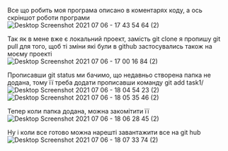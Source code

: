 Все що робить моя програма описано в коментарях коду, а ось скріншот роботи програми
![Desktop Screenshot 2021 07 06 - 17 43 54 64 (2)](https://user-images.githubusercontent.com/86674774/124625478-83041980-de86-11eb-951a-db8d643cc6b4.png)

Так як в мене вже є локальний проект, замість git clone я пропишу git pull для того, щоб ті зміни які були в github застосувались також на моєму проекті  
![Desktop Screenshot 2021 07 06 - 17 00 16 84 (2)](https://user-images.githubusercontent.com/86674774/124625427-7253a380-de86-11eb-95ce-8c043780761f.png)

Прописавши git status ми бачимо, що недавньо створена папка не додана, тому її треба додати прописавши команду git add task1/  
![Desktop Screenshot 2021 07 06 - 18 04 54 23 (2)](https://user-images.githubusercontent.com/86674774/124625554-944d2600-de86-11eb-9b25-ec0ae1740e85.png)
![Desktop Screenshot 2021 07 06 - 18 05 35 46 (2)](https://user-images.githubusercontent.com/86674774/124625608-9dd68e00-de86-11eb-8b4f-3cc7c06e775a.png)

Тепер коли папка додана, можна закомітити її  
![Desktop Screenshot 2021 07 06 - 18 06 28 45 (2)](https://user-images.githubusercontent.com/86674774/124625654-a8912300-de86-11eb-8927-5ce8e6230e0c.png)

Ну і коли все готово можна нарешті завантажити все на git hub
![Desktop Screenshot 2021 07 06 - 18 07 33 74 (2)](https://user-images.githubusercontent.com/86674774/124625690-b21a8b00-de86-11eb-8f91-bb3603a861ee.png)

